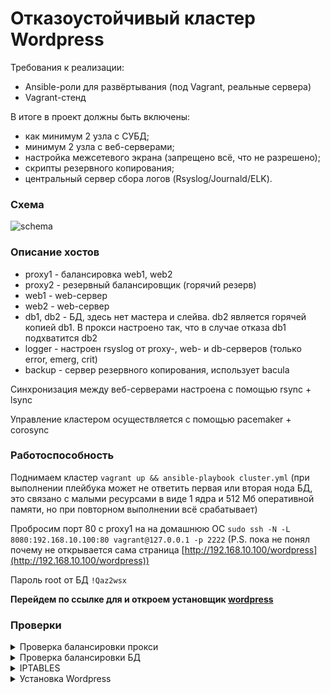 # Отказоустойчивый кластер Wordpress
Требования к реализации:
* Ansible-роли для развёртывания (под Vagrant, реальные сервера)
* Vagrant-стенд

В итоге в проект должны быть включены:
* как минимум 2 узла с СУБД; 
* минимум 2 узла с веб-серверами; 
* настройка межсетевого экрана (запрещено всё, что не разрешено); 
* скрипты резервного копирования; 
* центральный сервер сбора логов (Rsyslog/Journald/ELK). 

### Схема

![schema](https://github.com/mariosmolov/otus-project/blob/master/img/2020-02-07_10-19-07.png)

### Описание хостов

* proxy1 - балансировка web1, web2
* proxy2 - резервный балансировщик (горячий резерв)
* web1 - web-сервер
* web2 - web-сервер
* db1, db2 - БД, здесь нет мастера и слейва. db2 является горячей копией db1. В прокси настроено так, что в случае отказа db1 подхватится db2
* logger - настроен rsyslog от proxy-, web- и db-серверов (только error, emerg, crit)
* backup - сервер резервного копирования, использует bacula

Синхронизация между веб-серверами настроена с помощью rsync + lsync

Управление кластером осуществляется с помощью pacemaker + corosync
### Работоспособность

Поднимаем кластер `vagrant up && ansible-playbook cluster.yml` (при выполнении плейбука может не ответить первая или вторая нода БД, это связано с малыми ресурсами в виде 1 ядра и 512 Мб оперативной памяти, но при повторном выполнении всё срабатывает)

Пробросим порт 80 c proxy1 на на домашнюю ОС `sudo ssh -N -L 8080:192.168.10.100:80 vagrant@127.0.0.1 -p 2222` (P.S. пока не понял почему не открывается сама страница [http://192.168.10.100/wordpress](http://192.168.10.100/wordpress))

Пароль root от БД `!Qaz2wsx`

**Перейдем по ссылке для и откроем установщик [wordpress](http://127.0.0.1:8080/wordpress)**

### Проверки

<details>
  <summary>Проверка балансировки прокси</summary>
  
  Проверяем порты на первой ноде и на второй. Выключаем первую ноду. Проверяем порты на второй. Видим, что IP балансировки переехал на вторую ноду.
  
  ![1](https://github.com/mariosmolov/otus-project/blob/master/img/2020-02-07_08-19-50.png)

  ![2](https://github.com/mariosmolov/otus-project/blob/master/img/2020-02-07_08-20-13.png)
  
  После перезагрузки первой ноды IP вернулся на первую ноду
  
  ![3](https://github.com/mariosmolov/otus-project/blob/master/img/2020-02-07_08-36-53.png)
</details>

<details>
  <summary>Проверка балансировки БД</summary>
  
  Проверяем порты на первой ноде и на второй. Выключаем первую ноду. Проверяем порты на второй.
  
  ![4](https://github.com/mariosmolov/otus-project/blob/master/img/2020-02-07_08-50-30.png)

  ![5](https://github.com/mariosmolov/otus-project/blob/master/img/2020-02-07_08-50-39.png)
  

</details>

<details>
  <summary>IPTABLES</summary>
  
  ```
  [vagrant@web1 ~]$ sudo iptables -L
Chain INPUT (policy ACCEPT)
target     prot opt source               destination
ACCEPT     all  --  anywhere             anywhere             ctstate RELATED,ESTABLISHED
ACCEPT     all  --  anywhere             anywhere
INPUT_direct  all  --  anywhere             anywhere
INPUT_ZONES_SOURCE  all  --  anywhere             anywhere
INPUT_ZONES  all  --  anywhere             anywhere
DROP       all  --  anywhere             anywhere             ctstate INVALID
REJECT     all  --  anywhere             anywhere             reject-with icmp-host-prohibited

Chain FORWARD (policy ACCEPT)
target     prot opt source               destination
ACCEPT     all  --  anywhere             anywhere             ctstate RELATED,ESTABLISHED
ACCEPT     all  --  anywhere             anywhere
FORWARD_direct  all  --  anywhere             anywhere
FORWARD_IN_ZONES_SOURCE  all  --  anywhere             anywhere
FORWARD_IN_ZONES  all  --  anywhere             anywhere
FORWARD_OUT_ZONES_SOURCE  all  --  anywhere             anywhere
FORWARD_OUT_ZONES  all  --  anywhere             anywhere
DROP       all  --  anywhere             anywhere             ctstate INVALID
REJECT     all  --  anywhere             anywhere             reject-with icmp-host-prohibited

Chain OUTPUT (policy ACCEPT)
target     prot opt source               destination
OUTPUT_direct  all  --  anywhere             anywhere

Chain FORWARD_IN_ZONES (1 references)
target     prot opt source               destination
FWDI_public  all  --  anywhere             anywhere            [goto]
FWDI_public  all  --  anywhere             anywhere            [goto]
FWDI_public  all  --  anywhere             anywhere            [goto]

Chain FORWARD_IN_ZONES_SOURCE (1 references)
target     prot opt source               destination

Chain FORWARD_OUT_ZONES (1 references)
target     prot opt source               destination
FWDO_public  all  --  anywhere             anywhere            [goto]
FWDO_public  all  --  anywhere             anywhere            [goto]
FWDO_public  all  --  anywhere             anywhere            [goto]

Chain FORWARD_OUT_ZONES_SOURCE (1 references)
target     prot opt source               destination

Chain FORWARD_direct (1 references)
target     prot opt source               destination

Chain FWDI_public (3 references)
target     prot opt source               destination
FWDI_public_log  all  --  anywhere             anywhere
FWDI_public_deny  all  --  anywhere             anywhere
FWDI_public_allow  all  --  anywhere             anywhere
ACCEPT     icmp --  anywhere             anywhere

Chain FWDI_public_allow (1 references)
target     prot opt source               destination

Chain FWDI_public_deny (1 references)
target     prot opt source               destination

Chain FWDI_public_log (1 references)
target     prot opt source               destination

Chain FWDO_public (3 references)
target     prot opt source               destination
FWDO_public_log  all  --  anywhere             anywhere
FWDO_public_deny  all  --  anywhere             anywhere
FWDO_public_allow  all  --  anywhere             anywhere

Chain FWDO_public_allow (1 references)
target     prot opt source               destination

Chain FWDO_public_deny (1 references)
target     prot opt source               destination

Chain FWDO_public_log (1 references)
target     prot opt source               destination

Chain INPUT_ZONES (1 references)
target     prot opt source               destination
IN_public  all  --  anywhere             anywhere            [goto]
IN_public  all  --  anywhere             anywhere            [goto]
IN_public  all  --  anywhere             anywhere            [goto]

Chain INPUT_ZONES_SOURCE (1 references)
target     prot opt source               destination

Chain INPUT_direct (1 references)
target     prot opt source               destination

Chain IN_public (3 references)
target     prot opt source               destination
IN_public_log  all  --  anywhere             anywhere
IN_public_deny  all  --  anywhere             anywhere
IN_public_allow  all  --  anywhere             anywhere
ACCEPT     icmp --  anywhere             anywhere

Chain IN_public_allow (1 references)
target     prot opt source               destination
ACCEPT     tcp  --  anywhere             anywhere             tcp dpt:ssh ctstate NEW
ACCEPT     tcp  --  anywhere             anywhere             tcp dpt:http ctstate NEW
ACCEPT     tcp  --  anywhere             anywhere             tcp dpt:bacula-fd ctstate NEW
ACCEPT     tcp  --  anywhere             anywhere             tcp dpt:efi-mg ctstate NEW
ACCEPT     tcp  --  anywhere             anywhere             tcp dpt:pcmk-remote ctstate NEW
ACCEPT     tcp  --  anywhere             anywhere             tcp dpt:hpoms-ci-lstn ctstate NEW
ACCEPT     udp  --  anywhere             anywhere             udp dpt:hpoms-dps-lstn ctstate NEW
ACCEPT     udp  --  anywhere             anywhere             udp dpt:netsupport ctstate NEW
ACCEPT     tcp  --  anywhere             anywhere             tcp dpt:9929 ctstate NEW
ACCEPT     udp  --  anywhere             anywhere             udp dpt:9929 ctstate NEW
ACCEPT     tcp  --  anywhere             anywhere             tcp dpt:21064 ctstate NEW

Chain IN_public_deny (1 references)
target     prot opt source               destination

Chain IN_public_log (1 references)
target     prot opt source               destination

Chain OUTPUT_direct (1 references)
target     prot opt source               destination
  ```

</details>

<details>
  <summary>Установка Wordpress</summary>
  
  Как говорилось выше, пробросим порт 80 c proxy1 на на домашнюю ОС `sudo ssh -N -L 8080:192.168.10.100:80 vagrant@127.0.0.1 -p 2222`.
  Перейдем по ссылке [wordpress](http://127.0.0.1:8080/wordpress)
  
  ![6](https://github.com/mariosmolov/otus-project/blob/master/img/2020-02-07_09-13-57.png)

  ![8](https://github.com/mariosmolov/otus-project/blob/master/img/2020-02-07_09-16-13.png)
  
  Попадем в админку и можем создавать страницы
  
  ![9](https://github.com/mariosmolov/otus-project/blob/master/img/2020-02-07_09-18-51.png)
  

</details>
